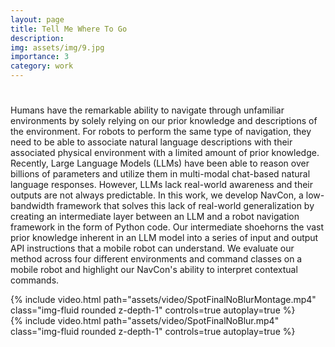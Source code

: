 ```yaml
---
layout: page
title: Tell Me Where To Go 
description: 
img: assets/img/9.jpg
importance: 3
category: work
---
```


<h1 class="post-title"> <a href="https://arxiv.org/pdf/2306.09523.pdf" target="_blank" rel="noopener noreferrer" class="float-right"><i class="fas fa-file-pdf"></i></a></h1>



Humans have the remarkable ability to navigate through unfamiliar environments by solely relying on our prior knowledge and descriptions of the environment. For robots to perform the same type of navigation, they need to be able to associate natural language descriptions with their associated physical environment with a limited amount of prior knowledge. Recently, Large Language Models (LLMs) have been able to reason over billions of parameters and utilize them in multi-modal chat-based natural language responses. However, LLMs lack real-world awareness and their outputs are not always predictable. In this work, we develop NavCon, a low-bandwidth framework that solves this lack of real-world generalization by creating an intermediate layer between an LLM and a robot navigation framework in the form of Python code. Our intermediate shoehorns the vast prior knowledge inherent in an LLM model into a series of input and output API instructions that a mobile robot can understand. We evaluate our method across four different environments and command classes on a mobile robot and highlight our NavCon's ability to interpret contextual commands.



<div class="row">
    <div class="caption">
        {% include video.html path="assets/video/SpotFinalNoBlurMontage.mp4" class="img-fluid rounded z-depth-1" controls=true autoplay=true %}
    </div>
</div>



<div class="row">
    <div class="caption">
        {% include video.html path="assets/video/SpotFinalNoBlur.mp4" class="img-fluid rounded z-depth-1" controls=true autoplay=true %}
    </div>
</div>

